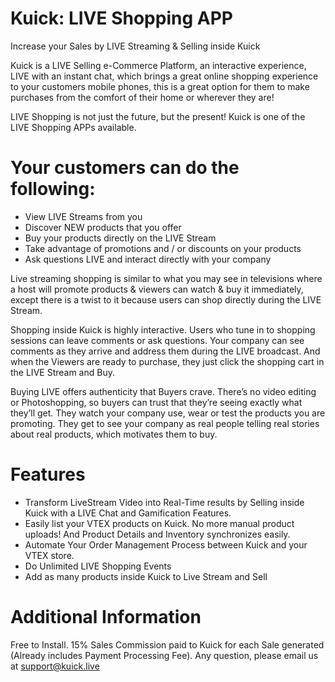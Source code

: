 # Kuick: LIVE Shopping APP

Increase your Sales by LIVE Streaming & Selling inside Kuick

Kuick is a LIVE Selling e-Commerce Platform, an interactive experience, LIVE with an instant chat, which brings a great online shopping experience to your customers mobile phones, this is a great option for them to make purchases from the comfort of their home or wherever they are!

LIVE Shopping is not just the future, but the present! Kuick is one of the LIVE Shopping APPs available.

# Your customers can do the following:

* View LIVE Streams from you
* Discover NEW products that you offer
* Buy your products directly on the LIVE Stream
* Take advantage of promotions and / or discounts on your products
* Ask questions LIVE and interact directly with your company

Live streaming shopping is similar to what you may see in televisions where a host will promote products & viewers can watch & buy it immediately, except there is a twist to it because users can shop directly during the LIVE Stream.

Shopping inside Kuick is highly interactive. Users who tune in to shopping sessions can leave comments or ask questions. Your company can see comments as they arrive and address them during the LIVE broadcast. And when the Viewers are ready to purchase, they just click the shopping cart in the LIVE Stream and Buy.

Buying LIVE offers authenticity that Buyers crave. There’s no video editing or Photoshopping, so buyers can trust that they’re seeing exactly what they’ll get. They watch your company use, wear or test the products you are promoting. They get to see your company as real people telling real stories about real products, which motivates them to buy.

# Features

- Transform LiveStream Video into Real-Time results by Selling inside Kuick with a LIVE Chat and Gamification Features.
- Easily list your VTEX products on Kuick. No more manual product uploads! And Product Details and Inventory synchronizes easily.
- Automate Your Order Management Process between Kuick and your VTEX store.
- Do Unlimited LIVE Shopping Events
- Add as many products inside Kuick to Live Stream and Sell

# Additional Information

Free to Install. 15% Sales Commission paid to Kuick for each Sale generated (Already includes Payment Processing Fee). Any question, please email us at support@kuick.live